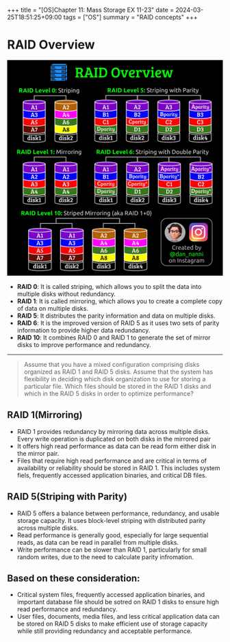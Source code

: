 +++
title = "[OS]Chapter 11: Mass Storage EX 11-23"
date = 2024-03-25T18:51:25+09:00
tags = ["OS"]
summary = "RAID concepts"
+++

 # RAID Overview

 ![RAID](/images/posts/raid.jpeg)


- **RAID 0**: It is called striping, which allows you to split the data into multiple disks without redundancy.
- **RAID 1**: It is called mirroring, which allows you to create a complete copy of data on multiple disks.
- **RAID 5**: It distributes the parity information and data on multiple disks.
- **RAID 6**: It is the improved version of RAID 5 as it uses two sets of parity information to provide higher data redundancy.
- **RAID 10**: It combines RAID 0 and RAID 1 to generate the set of mirror disks to improve performance and redundancy.

---

 > Assume that you have a mixed configuration comprising disks organized as RAID 1 and RAID 5 disks. Assume that the system has flexibility in deciding which disk organization to use for storing a particular file. Which files should be stored in the RAID 1 disks and which in the RAID 5 disks in order to optimize performance?

 ## RAID 1(Mirroring)

 - RAID 1 provides redundancy by mirroring data across multiple disks. Every write operation is duplicated on both disks in the mirrored pair
 - It offers high read performance as data can be read form either disk in the mirror pair.
 - Files that require high read performance and are critical in terms of availability or reliability should be stored in RAID 1. This includes system fiels, frequently accessed application binaries, and critical DB files.

 ## RAID 5(Striping with Parity)
 
 - RAID 5 offers a balance between performance, redundancy, and usable storage capacity. It uses block-level striping with distributed parity across multiple disks.
 - Read performance is generally good, especially for large sequential reads, as data can be read in parallel from multiple disks.
 - Write performance can be slower than RAID 1, particularly for small random writes, due to the need to calculate parity infromation.

 ## Based on these consideration:

 - Critical system files, frequently accessed application binaries, and important database file should be sotred on RAID 1 disks to ensure high read performance and redundancy.
 - User files, documents, media files, and less critical application data can be stored on RAID 5 disks to make efficient use of storage capacity while still providing redundancy and acceptable performance.